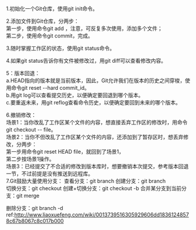 1.初始化一个Git仓库，使用git init命令。  

2.添加文件到Git仓库，分两步：  
  第一步，使用命令git add <file>，注意，可反复多次使用，添加多个文件；  
  第二步，使用命令git commit，完成。    
    
3.随时掌握工作区的状态，使用git status命令。    

4.如果git status告诉你有文件被修改过，用git diff可以查看修改内容。  

5：版本回退：  
  a.HEAD指向的版本就是当前版本，因此，Git允许我们在版本的历史之间穿梭，使用命令git reset --hard commit_id。  
  b.用git log可以查看提交历史，以便确定要回退到哪个版本。  
  c.要重返未来，用git reflog查看命令历史，以便确定要回到未来的哪个版本。  

6.撤销修改：  
  场景1：当你改乱了工作区某个文件的内容，想直接丢弃工作区的修改时，用命令git checkout -- file。   
  场景2：当你不但改乱了工作区某个文件的内容，还添加到了暂存区时，想丢弃修改，分两步：  
        第一步用命令git reset HEAD file，就回到了场景1，  
        第二步按场景1操作。  
  场景3：已经提交了不合适的修改到版本库时，想要撤销本次提交，参考版本回退一节，不过前提是没有推送到远程库。  
7.Git鼓励大量使用分支：
  查看分支：git branch
  创建分支：git branch <name>  
  切换分支：git checkout <name>
  创建+切换分支：git checkout -b <name>
  合并某分支到当前分支：git merge <name>

删除分支：git branch -d <name>
  ref:http://www.liaoxuefeng.com/wiki/0013739516305929606dd18361248578c67b8067c8c017b000
